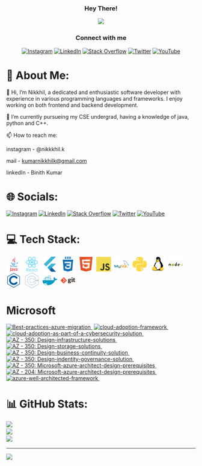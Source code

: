 <div id="header" align="center">
  <h3>
    Hey There!
  </h3>
  
  <img src="https://media.giphy.com/media/bGgsc5mWoryfgKBx1u/giphy.gif" width="200"/>
   
  
  
  <h3>Connect with me</h3> 
   
[![Instagram](https://img.shields.io/badge/Instagram-%23E4405F.svg?logo=Instagram&logoColor=white)](https://instagram.com/nikkkhil.k) [![LinkedIn](https://img.shields.io/badge/LinkedIn-%230077B5.svg?logo=linkedin&logoColor=white)](https://www.linkedin.com/in/binith-kumar/) [![Stack Overflow](https://img.shields.io/badge/-Stackoverflow-FE7A16?logo=stack-overflow&logoColor=white)](https://stackoverflow.com/users/20433754/binithk) [![Twitter](https://img.shields.io/badge/Twitter-%231DA1F2.svg?logo=Twitter&logoColor=white)](https://twitter.com/kumar_nikkhil) [![YouTube](https://img.shields.io/badge/YouTube-%23FF0000.svg?logo=YouTube&logoColor=white)](https://youtube.com/c/SHADOWme) 
</div>



# 💫 About Me:
👋 Hi, I’m Nikkhil, a dedicated and enthusiastic software developer with experience in various programming languages and frameworks.
I enjoy working on both frontend and backend development.

🌱 I’m currently pursueing my CSE undergrad, having a knowledge of java, python and C++.

📫 How to reach me:

   instagram - @nikkkhil.k 
   
   mail - kumarnikkhilk@gmail.com
   
   linkedIn - Binith Kumar


# 🌐 Socials:
[![Instagram](https://img.shields.io/badge/Instagram-%23E4405F.svg?logo=Instagram&logoColor=white)](https://instagram.com/nikkkhil.k) [![LinkedIn](https://img.shields.io/badge/LinkedIn-%230077B5.svg?logo=linkedin&logoColor=white)](https://www.linkedin.com/in/binith-kumar/) [![Stack Overflow](https://img.shields.io/badge/-Stackoverflow-FE7A16?logo=stack-overflow&logoColor=white)](https://stackoverflow.com/users/20433754/binithk) [![Twitter](https://img.shields.io/badge/Twitter-%231DA1F2.svg?logo=Twitter&logoColor=white)](https://twitter.com/kumar_nikkhil) [![YouTube](https://img.shields.io/badge/YouTube-%23FF0000.svg?logo=YouTube&logoColor=white)](https://youtube.com/c/SHADOWme) 

# 💻 Tech Stack:
<div>
  <img src="https://github.com/devicons/devicon/blob/master/icons/java/java-original-wordmark.svg" title="Java" alt="Java" width="40" height="40"/>&nbsp;
  <img src="https://github.com/devicons/devicon/blob/master/icons/react/react-original-wordmark.svg" title="React" alt="React" width="40" height="40"/>&nbsp;
  <img src="https://github.com/devicons/devicon/blob/master/icons/flutter/flutter-original.svg" title="Flutter" alt="Flutter" width="40" height="40"/>&nbsp;
  <img src="https://github.com/devicons/devicon/blob/master/icons/css3/css3-plain-wordmark.svg"  title="CSS3" alt="CSS" width="40" height="40"/>&nbsp;
  <img src="https://github.com/devicons/devicon/blob/master/icons/html5/html5-original.svg" title="HTML5" alt="HTML" width="40" height="40"/>&nbsp;
  <img src="https://github.com/devicons/devicon/blob/master/icons/javascript/javascript-original.svg" title="JavaScript" alt="JavaScript" width="40" height="40"/>&nbsp;
  <img src="https://github.com/devicons/devicon/blob/master/icons/mysql/mysql-original-wordmark.svg" title="MySQL"  alt="MySQL" width="40" height="40"/>&nbsp;
  <img src="https://github.com/devicons/devicon/blob/master/icons/python/python-plain.svg" title="Python" alt="Python" width="40" height = "40"/>&nbsp;
  <img src="https://github.com/devicons/devicon/blob/master/icons/linux/linux-original.svg" title="Linux" alt="Linux" width="40" height = "40"/>&nbsp;
  <img src="https://github.com/devicons/devicon/blob/master/icons/nodejs/nodejs-original-wordmark.svg" title="NodeJS" alt="NodeJS" width="40" height="40"/>&nbsp;
  <img src="https://github.com/devicons/devicon/blob/master/icons/c/c-line.svg" title="C" alt="C" width="40" height = "40"/>&nbsp;
  <img src="https://github.com/devicons/devicon/blob/master/icons/cplusplus/cplusplus-line.svg" title="Cpp" alt="Cpp" width="40" height = "40"/>&nbsp; 
  <img src="https://github.com/devicons/devicon/blob/master/icons/docker/docker-plain.svg" title="Docker" alt="docker" width="40" height = "40"/>&nbsp;
  <img src="https://github.com/devicons/devicon/blob/master/icons/git/git-original-wordmark.svg" title="Git" alt="Git" width="40" height="40"/>&nbsp;
</div>


# Microsoft
<div target = "_blank">
  <a href = "https://learn.microsoft.com/en-us/training/achievements/learn.best-practices-azure-migration.trophy?username=NikkhilK-4522&sharingId=2790BD013102A5BD" ><img src="https://learn.microsoft.com/en-us/training/achievements/best-practices-azure-migration.svg" title="Best-practices-azure-migration" alt="Best-practices-azure-migration" width="100"/>&nbsp;</a>
  <a href = "https://learn.microsoft.com/en-us/training/achievements/learn.cloud-adoption-framework.trophy?username=NikkhilK-4522&sharingId=2790BD013102A5BD"><img src="https://learn.microsoft.com/en-us/training/achievements/cloud-adoption-framework.svg" title="cloud-adoption-framework" alt="cloud-adoption-framework" width="90"/>&nbsp;</a>
  <a href = "https://learn.microsoft.com/en-us/training/achievements/learn-m365.cybersecurity-secure-cloud-adoption.trophy?username=NikkhilK-4522&sharingId=2790BD013102A5BD"><img src="https://learn.microsoft.com/en-us/training/achievements/cloud-adoption-as-part-of-a-cybersecurity-solution.svg" title="cloud-adoption-as-part-of-a-cybersecurity-solution" alt="cloud-adoption-as-part-of-a-cybersecurity-solution" width="100"/>&nbsp;</a>
  <a href = "https://learn.microsoft.com/en-us/training/achievements/learn.wwl.design-infranstructure-solutions.trophy?username=NikkhilK-4522&sharingId=2790BD013102A5BD"><img src="https://learn.microsoft.com/en-us/training/achievements/design-infrastructure-solutions.svg" title= "AZ - 350: Design-infrastructure-solutions" alt="AZ - 350: Design-infrastructure-solutions" width="90"/>&nbsp;</a>
  <a href = "https://learn.microsoft.com/en-us/training/achievements/learn.wwl.design-data-storage-solutions.trophy?username=NikkhilK-4522&sharingId=2790BD013102A5BD"><img src="https://learn.microsoft.com/en-us/training/achievements/design-storage-solution.svg" title="AZ - 350: Design-storage-solution" alt="AZ - 350: Design-storage-solutions" width="90"/>&nbsp;</a>
  <a href = "https://learn.microsoft.com/en-us/training/achievements/learn.wwl.design-business-continuity-solutions.trophy?username=NikkhilK-4522&sharingId=2790BD013102A5BD"><img src="https://learn.microsoft.com/en-us/training/achievements/design-business-continuity-solutions.svg" title="AZ - 350: Design-business-continuity-solution" alt="AZ - 350: Design-business-continuity-solution" width="90"/>&nbsp;</a>
  <a href = "https://learn.microsoft.com/en-us/training/achievements/learn.wwl.design-identity-governance-monitor-solutions.trophy?username=NikkhilK-4522&sharingId=2790BD013102A5BD"><img src="https://learn.microsoft.com/en-us/training/achievements/design-identity-governance-solution.svg" title="AZ - 350: Design-indentity-governance-solution" alt="AZ - 350: Design-indentity-governance-solution" width="90"/>&nbsp;</a>
  <a href = "https://learn.microsoft.com/en-us/training/achievements/learn.wwl.microsoft-azure-architect-design-prerequisites.trophy?username=NikkhilK-4522&sharingId=2790BD013102A5BD"><img src="https://learn.microsoft.com/en-us/training/achievements/microsoft-azure-architect-design-prerequisites.svg" title="AZ - 350: Microsoft-azure-architect-design-prerequisites" alt="AZ - 350: Microsoft-azure-architect-design-prerequisites" width="90"/>&nbsp;</a>
  <a href = "https://learn.microsoft.com/en-us/training/achievements/learn.wwl.az-204-develop-message-based-solutions.trophy?username=NikkhilK-4522&sharingId=2790BD013102A5BD"><img src="https://learn.microsoft.com/en-us/training/achievements/message-develop-solutions.svg" title="AZ - 204: Message-develop-solutions" alt="AZ - 204: Microsoft-azure-architect-design-prerequisites" width="90"/>&nbsp;</a>
  <a href = "https://learn.microsoft.com/en-us/training/achievements/learn.azure-well-architected-framework.trophy?username=NikkhilK-4522&sharingId=2790BD013102A5BD"><img src="https://learn.microsoft.com/en-us/training/achievements/azure-well-architected-framework.svg" title="azure-well-architected-framework" alt="azure-well-architected-framework" width="90"/>&nbsp;</a>
  
  



# 📊 GitHub Stats:
![](https://github-readme-stats.vercel.app/api?username=Nikkhil0646&theme=dark&hide_border=false&include_all_commits=false&count_private=false)<br/>
![](https://github-readme-streak-stats.herokuapp.com/?user=Nikkhil0646&theme=dark&hide_border=false)<br/>
![](https://github-readme-stats.vercel.app/api/top-langs/?username=Nikkhil0646&theme=dark&hide_border=false&include_all_commits=false&count_private=false&layout=compact)

---
[![](https://visitcount.itsvg.in/api?id=Nikkhil0646&icon=0&color=0)](https://visitcount.itsvg.in)


